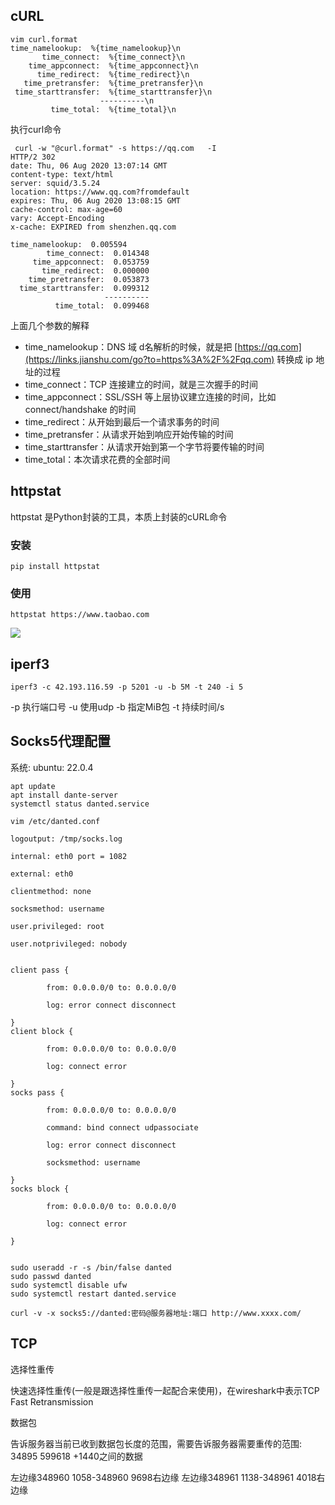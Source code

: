 ## cURL

```
vim curl.format
time_namelookup:  %{time_namelookup}\n
       time_connect:  %{time_connect}\n
    time_appconnect:  %{time_appconnect}\n
      time_redirect:  %{time_redirect}\n
   time_pretransfer:  %{time_pretransfer}\n
 time_starttransfer:  %{time_starttransfer}\n
                    ----------\n
         time_total:  %{time_total}\n
```

执行curl命令

```
 curl -w "@curl.format" -s https://qq.com   -I
HTTP/2 302
date: Thu, 06 Aug 2020 13:07:14 GMT
content-type: text/html
server: squid/3.5.24
location: https://www.qq.com?fromdefault
expires: Thu, 06 Aug 2020 13:08:15 GMT
cache-control: max-age=60
vary: Accept-Encoding
x-cache: EXPIRED from shenzhen.qq.com

time_namelookup:  0.005594
        time_connect:  0.014348
     time_appconnect:  0.053759
       time_redirect:  0.000000
    time_pretransfer:  0.053873
  time_starttransfer:  0.099312
                     ----------
          time_total:  0.099468
```



上面几个参数的解释

- time_namelookup：DNS 域 d名解析的时候，就是把 [https://qq.com](https://links.jianshu.com/go?to=https%3A%2F%2Fqq.com) 转换成 ip 地址的过程
- time_connect：TCP 连接建立的时间，就是三次握手的时间
- time_appconnect：SSL/SSH 等上层协议建立连接的时间，比如 connect/handshake 的时间
- time_redirect：从开始到最后一个请求事务的时间
- time_pretransfer：从请求开始到响应开始传输的时间
- time_starttransfer：从请求开始到第一个字节将要传输的时间
- time_total：本次请求花费的全部时间



## httpstat

httpstat 是Python封装的工具，本质上封装的cURL命令

### 安装

```shell
pip install httpstat
```

### 使用

```使用shell
httpstat https://www.taobao.com
```



![](https://iteshell.oss-cn-beijing.aliyuncs.com/bookshell/operator/202408061837071.webp)



## iperf3

```shell
iperf3 -c 42.193.116.59 -p 5201 -u -b 5M -t 240 -i 5
```

-p 执行端口号
-u 使用udp
-b 指定MiB包
-t 持续时间/s



## Socks5代理配置

系统: ubuntu: 22.0.4

```shell
apt update
apt install dante-server
systemctl status danted.service

vim /etc/danted.conf

logoutput: /tmp/socks.log

internal: eth0 port = 1082

external: eth0

clientmethod: none

socksmethod: username

user.privileged: root

user.notprivileged: nobody


client pass {

        from: 0.0.0.0/0 to: 0.0.0.0/0

        log: error connect disconnect

}
client block {

        from: 0.0.0.0/0 to: 0.0.0.0/0

        log: connect error

}
socks pass {

        from: 0.0.0.0/0 to: 0.0.0.0/0

        command: bind connect udpassociate

        log: error connect disconnect

        socksmethod: username

}
socks block {

        from: 0.0.0.0/0 to: 0.0.0.0/0

        log: connect error

}


sudo useradd -r -s /bin/false danted
sudo passwd danted
sudo systemctl disable ufw
sudo systemctl restart danted.service

curl -v -x socks5://danted:密码@服务器地址:端口 http://www.xxxx.com/
```





## TCP

选择性重传

快速选择性重传(一般是跟选择性重传一起配合来使用)，在wireshark中表示TCP Fast Retransmission



数据包

告诉服务器当前已收到数据包长度的范围，需要告诉服务器需要重传的范围:  34895 599618 +1440之间的数据

左边缘348960 1058-348960 9698右边缘
左边缘348961 1138-348961 4018右边缘

